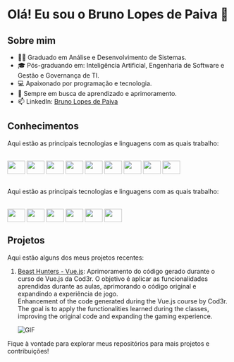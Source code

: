 # Olá! Eu sou o Bruno Lopes de Paiva 👋

## Sobre mim
- 👨‍🎓 Graduado em Análise e Desenvolvimento de Sistemas.
- 🎓 Pós-graduando em: Inteligência Artificial, Engenharia de Software e Gestão e Governança de TI.
- 💻 Apaixonado por programação e tecnologia.
- 🌱 Sempre em busca de aprendizado e aprimoramento.
- 📫 LinkedIn: [Bruno Lopes de Paiva](https://www.linkedin.com/in/bruno-lopes-de-paiva-a35ab4198/)

## Conhecimentos

Aqui estão as principais tecnologias e linguagens com as quais trabalho:
<div style="display: inline_block"><br>
  <img align="center" height="30" width="40" src="https://cdn.jsdelivr.net/gh/devicons/devicon/icons/html5/html5-original.svg">
  <img align="center" height="30" width="40" src="https://cdn.jsdelivr.net/gh/devicons/devicon/icons/css3/css3-original.svg">
  <img align="center" height="30" width="40" src="https://cdn.jsdelivr.net/gh/devicons/devicon/icons/javascript/javascript-original.svg"> 
  <img align="center" height="30" width="40" src="https://cdn.jsdelivr.net/gh/devicons/devicon/icons/java/java-original.svg"> 
  <img align="center" height="30" width="40" src="https://cdn.jsdelivr.net/gh/devicons/devicon/icons/csharp/csharp-original.svg">
  <img align="center" height="30" width="40" src="https://cdn.jsdelivr.net/gh/devicons/devicon/icons/nodejs/nodejs-original.svg">
  <img align="center" height="30" width="40" src="https://cdn.jsdelivr.net/gh/devicons/devicon/icons/vuejs/vuejs-original.svg">
  <img align="center" height="30" width="40" src="https://cdn.jsdelivr.net/gh/devicons/devicon/icons/flutter/flutter-original.svg">
  <img align="center" height="30" width="40" src="https://cdn.jsdelivr.net/gh/devicons/devicon/icons/firebase/firebase-plain.svg">

</div>

<br>

Aqui estão as principais tecnologias e linguagens com as quais trabalho:
<div style="display: inline_block"><br>
  <img align="center" height="30" width="40" src="https://cdn.jsdelivr.net/gh/devicons/devicon/icons/php/php-original.svg">
  <img align="center" height="30" width="40" src="https://cdn.jsdelivr.net/gh/devicons/devicon/icons/python/python-original.svg">
  <img align="center" height="30" width="40" src="https://cdn.jsdelivr.net/gh/devicons/devicon/icons/c/c-original.svg">
  <img align="center" height="30" width="40" src="https://cdn.jsdelivr.net/gh/devicons/devicon/icons/cplusplus/cplusplus-original.svg">
  <img align="center" height="30" width="40" src="https://cdn.jsdelivr.net/gh/devicons/devicon/icons/microsoftsqlserver/microsoftsqlserver-plain.svg">
  <img align="center" height="30" width="40" src="https://cdn.jsdelivr.net/gh/devicons/devicon/icons/mongodb/mongodb-original.svg">
</div>

## Projetos

Aqui estão alguns dos meus projetos recentes:

1. [Beast Hunters - Vue.js](https://brunolopaiva.github.io/Monsters/):
  Aprimoramento do código gerado durante o curso de Vue.js da Cod3r. O objetivo é aplicar as funcionalidades aprendidas durante as aulas, aprimorando o código original e expandindo a experiência de jogo.<br> 
  Enhancement of the code generated during the Vue.js course by Cod3r. The goal is to apply the functionalities learned during the classes, improving the original code and expanding the gaming experience.<br>
  
   ![GIF](https://media.tenor.com/3MuX4AU08SMAAAAC/cthulhu-illithids.gif)
   
Fique à vontade para explorar meus repositórios para mais projetos e contribuições!


